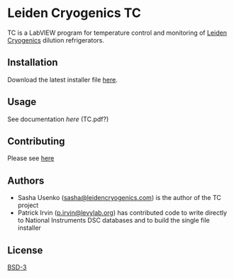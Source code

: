 # Leiden Cryogenics TC

TC is a LabVIEW program for temperature control and monitoring of [Leiden Cryogenics](https://leiden-cryogenics.com/) dilution refrigerators.

## Installation

Download the latest installer file [here](https://github.com/levylabpitt/Leiden-TC/releases/latest).

## Usage

See documentation _here_ (TC.pdf?)

## Contributing

Please see [here](https://github.com/levylabpitt/Leiden-TC/blob/master/docs/CONTRIBUTING.md)

## Authors
- Sasha Usenko (sasha@leidencryogenics.com) is the author of the TC project
- Patrick Irvin (p.irvin@levylab.org) has contributed code to write directly to National Instruments DSC databases and to build the single file installer

## License
[BSD-3](https://choosealicense.com/licenses/bsd-3-clause/)
